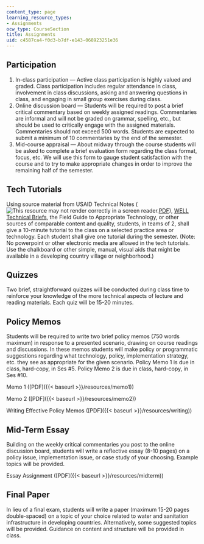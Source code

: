 ```yaml
---
content_type: page
learning_resource_types:
- Assignments
ocw_type: CourseSection
title: Assignments
uid: c4587ca4-f0d3-b7df-e143-068923251e36
---
```


Participation
-------------

1.  In-class participation — Active class participation is highly valued and graded. Class participation includes regular attendance in class, involvement in class discussions, asking and answering questions in class, and engaging in small group exercises during class.
2.  Online discussion board — Students will be required to post a brief critical commentary based on weekly assigned readings. Commentaries are informal and will not be graded on grammar, spelling, etc., but should be used to critically engage with the assigned materials. Commentaries should not exceed 500 words. Students are expected to submit a minimum of 10 commentaries by the end of the semester.
3.  Mid-course appraisal — About midway through the course students will be asked to complete a brief evaluation form regarding the class format, focus, etc. We will use this form to gauge student satisfaction with the course and to try to make appropriate changes in order to improve the remaining half of the semester.

Tech Tutorials
--------------

Using source material from USAID Technical Notes (![This resource may not render correctly in a screen reader.](/images/inacessible.gif)[PDF](http://pdf.usaid.gov/pdf_docs/pbaab555.pdf)), [WELL Technical Briefs](https://www.lboro.ac.uk/orgs/well/resources/technical-briefs/technical-briefs.htm), the Field Guide to Appropriate Technology, or other sources of comparable content and quality, students, in teams of 2, shall give a 10-minute tutorial to the class on a selected practice area or technology. Each student shall give one tutorial during the semester. (Note: No powerpoint or other electronic media are allowed in the tech tutorials. Use the chalkboard or other simple, manual, visual aids that might be available in a developing country village or neighborhood.)

Quizzes
-------

Two brief, straightforward quizzes will be conducted during class time to reinforce your knowledge of the more technical aspects of lecture and reading materials. Each quiz will be 15-20 minutes.

Policy Memos
------------

Students will be required to write two brief policy memos (750 words maximum) in response to a presented scenario, drawing on course readings and discussions. In these memos students will make policy or programmatic suggestions regarding what technology, policy, implementation strategy, etc. they see as appropriate for the given scenario. Policy Memo 1 is due in class, hard-copy, in Ses #5. Policy Memo 2 is due in class, hard-copy, in Ses #10.

Memo 1 ([PDF]({{< baseurl >}}/resources/memo1))

Memo 2 ([PDF]({{< baseurl >}}/resources/memo2))

Writing Effective Policy Memos ([PDF]({{< baseurl >}}/resources/writing))

Mid-Term Essay
--------------

Building on the weekly critical commentaries you post to the online discussion board, students will write a reflective essay (8-10 pages) on a policy issue, implementation issue, or case study of your choosing. Example topics will be provided.

Essay Assignment ([PDF]({{< baseurl >}}/resources/midterm))

Final Paper
-----------

In lieu of a final exam, students will write a paper (maximum 15-20 pages double-spaced) on a topic of your choice related to water and sanitation infrastructure in developing countries. Alternatively, some suggested topics will be provided. Guidance on content and structure will be provided in class.